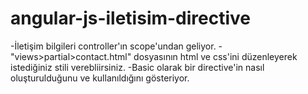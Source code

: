 # angular-js-iletisim-directive
-İletişim bilgileri controller'ın scope'undan geliyor.
-"views>partial>contact.html" dosyasının html ve css'ini düzenleyerek istediğiniz stili verebliirsiniz.
-Basic olarak bir directive'in nasıl oluşturulduğunu ve kullanıldığını gösteriyor.

